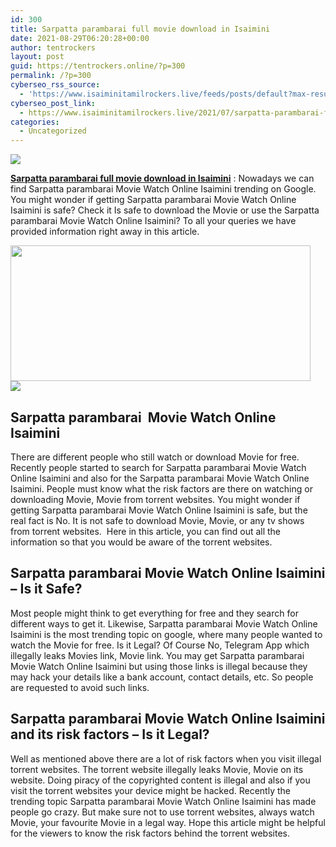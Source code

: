 ```yaml
---
id: 300
title: Sarpatta parambarai full movie download in Isaimini
date: 2021-08-29T06:20:28+00:00
author: tentrockers
layout: post
guid: https://tentrockers.online/?p=300
permalink: /?p=300
cyberseo_rss_source:
  - 'https://www.isaiminitamilrockers.live/feeds/posts/default?max-results=150&start-index=1'
cyberseo_post_link:
  - https://www.isaiminitamilrockers.live/2021/07/sarpatta-parambarai-full-movie-download.html
categories:
  - Uncategorized
---
```

<div class="media_block">
  <img src="https://1.bp.blogspot.com/-kvKm9WHRTLk/YPgqylv9uFI/AAAAAAAABDQ/Y_tlRsgxggQ8cKqzyUXlnKG1quZITMx5wCLcBGAsYHQ/s72-w480-h217-c/Watch-Sarpatta-Parambarai-Movie-on-Amazon-Prime-Arya.jpeg" class="media_thumbnail" />
</div>

<meta content="Sarpatta parambarai full movie download in Isaimini : Nowadays we can find Sarpatta parambarai Movie Watch Online Isaimini trending on Goog..." name="twitter:description" />

  


<center>
</center>

<span><b><a href="https://www.tamilrockers.co.nz/sarpatta-parambarai-movie-download-isaimini/">Sarpatta parambarai full movie download in Isaimini</a></b> : Nowadays we can find Sarpatta parambarai Movie Watch Online Isaimini trending on Google. You might wonder if getting Sarpatta parambarai Movie Watch Online Isaimini is safe? Check it Is safe to download the Movie or use the Sarpatta parambarai Movie Watch Online Isaimini? To all your queries we have provided information right away in this article.</span>

<div class="separator">
  <a href="https://1.bp.blogspot.com/-kvKm9WHRTLk/YPgqylv9uFI/AAAAAAAABDQ/Y_tlRsgxggQ8cKqzyUXlnKG1quZITMx5wCLcBGAsYHQ/s713/Watch-Sarpatta-Parambarai-Movie-on-Amazon-Prime-Arya.jpeg"><img loading="lazy" border="0" data-original-height="374" data-original-width="713" height="217" src="https://1.bp.blogspot.com/-kvKm9WHRTLk/YPgqylv9uFI/AAAAAAAABDQ/Y_tlRsgxggQ8cKqzyUXlnKG1quZITMx5wCLcBGAsYHQ/w480-h217/Watch-Sarpatta-Parambarai-Movie-on-Amazon-Prime-Arya.jpeg" width="480" /></a>
</div>



<div class="separator">
  <a href="https://techsambavangal.in/"><img border="0" data-original-height="250" data-original-width="300" src="https://1.bp.blogspot.com/-nfbzYVobUik/YMlpOerzdgI/AAAAAAAAA3Y/aAupsOUs_WMY6Lv7R1OtZhI6OqaRh-YAwCPcBGAYYCw/s0/e854879156f0849f3d27a89db88ed039.png" /></a>
</div>

<span id="docs-internal-guid-af56037d-7fff-907a-17cf-706478a0ed5a"></p> 

<h2 dir="ltr">
  <span>Sarpatta parambarai&nbsp; Movie Watch Online Isaimini</span>
</h2>

<p dir="ltr">
  <span>There are different people who still watch or download Movie for free. Recently people started to search for Sarpatta parambarai Movie Watch Online Isaimini and also for the Sarpatta parambarai Movie Watch Online Isaimini. People must know what the risk factors are there on watching or downloading Movie, Movie from torrent websites. You might wonder if getting Sarpatta parambarai Movie Watch Online Isaimini is safe, but the real fact is No. It is not safe to download Movie, Movie, or any tv shows from torrent websites.&nbsp; Here in this article, you can find out all the information so that you would be aware of the torrent websites.</span>
</p>

<h2 dir="ltr">
  <span>Sarpatta parambarai Movie Watch Online Isaimini </span><span>&#8211; </span><span>Is it Safe?</span>
</h2>

<p dir="ltr">
  <span>Most people might think to get everything for free and they search for different ways to get it. Likewise, Sarpatta parambarai Movie Watch Online Isaimini is the most trending topic on google, where many people wanted to watch the Movie for free. Is it Legal? Of Course No, Telegram App which illegally leaks Movies link, Movie link. You may get Sarpatta parambarai Movie Watch Online Isaimini but using those links is illegal because they may hack your details like a bank account, contact details, etc. So people are requested to avoid such links.</span>
</p>

<h2 dir="ltr">
  <span>Sarpatta parambarai Movie Watch Online Isaimini and its risk factors </span><span>&#8211; Is it Legal?</span>
</h2>

<p dir="ltr">
  <span>Well as mentioned above there are a lot of risk factors when you visit illegal torrent websites. The torrent website illegally leaks Movie, Movie on its website. Doing piracy of the copyrighted content is illegal and also if you visit the torrent websites your device might be hacked. Recently the trending topic Sarpatta parambarai Movie Watch Online Isaimini has made people go crazy. But make sure not to use torrent websites, always watch Movie, your favourite Movie in a legal way. Hope this article might be helpful for the viewers to know the risk factors behind the torrent websites.</span>
</p>

<p dir="ltr">
  <span>&nbsp;</span>
</p>

<p>
  </span><br /> 
  
  <center>
  </center>
</p>